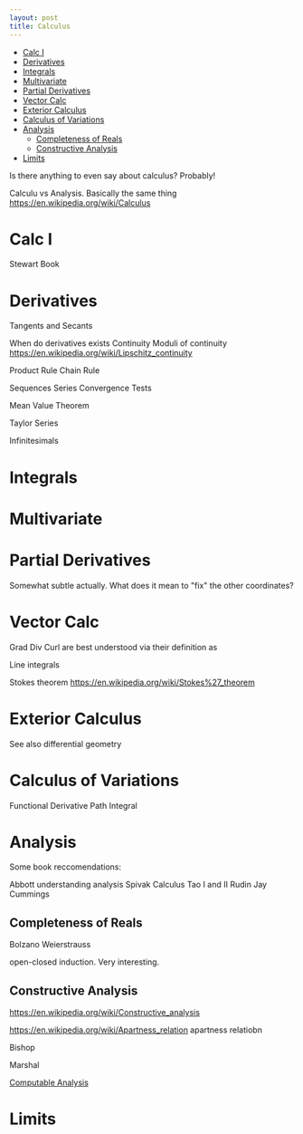 ```yaml
---
layout: post
title: Calculus
---
```


- [Calc I](#calc-i)
- [Derivatives](#derivatives)
- [Integrals](#integrals)
- [Multivariate](#multivariate)
- [Partial Derivatives](#partial-derivatives)
- [Vector Calc](#vector-calc)
- [Exterior Calculus](#exterior-calculus)
- [Calculus of Variations](#calculus-of-variations)
- [Analysis](#analysis)
  - [Completeness of Reals](#completeness-of-reals)
  - [Constructive Analysis](#constructive-analysis)
- [Limits](#limits)


Is there anything to even say about calculus?
Probably!

Calculu vs Analysis. Basically the same thing
https://en.wikipedia.org/wiki/Calculus

# Calc I
Stewart Book

# Derivatives
Tangents and Secants


When do derivatives exists
Continuity
Moduli of continuity
https://en.wikipedia.org/wiki/Lipschitz_continuity

Product Rule
Chain Rule


Sequences
Series
Convergence Tests

Mean Value Theorem




Taylor Series



Infinitesimals

# Integrals 


# Multivariate

# Partial Derivatives
Somewhat subtle actually. What does it mean to "fix" the other coordinates?

# Vector Calc

Grad Div Curl are best understood via their definition as 


Line integrals

Stokes theorem https://en.wikipedia.org/wiki/Stokes%27_theorem

# Exterior Calculus

See also differential geometry

# Calculus of Variations

Functional Derivative
Path Integral


# Analysis
Some book reccomendations:

Abbott understanding analysis
Spivak Calculus
Tao I and II
Rudin
Jay Cummings



## Completeness of Reals

Bolzano Weierstrauss

open-closed induction. Very interesting.




## Constructive Analysis
<https://en.wikipedia.org/wiki/Constructive_analysis>

https://en.wikipedia.org/wiki/Apartness_relation apartness relatiobn

Bishop

Marshal


[Computable Analysis](https://en.wikipedia.org/wiki/Computable_analysis)
# Limits




